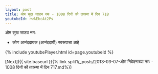 ```yaml
---
layout: post
title: ओम सुख जाड्य नमः - 1008 दिनों की तपस्या में दिन 718
youtubeId: rwAEbcAt2Ps
---
```

 
 
 ओम सुख जाड्य नमः  
 
 - कोण आनंददायक (आनंददायी) स्वरूपाचा आहे 
 
  
 
  
 
 
 
 
 
 


{% include youtubePlayer.html id=page.youtubeId %}
 
[Next]({{ site.baseurl }}{% link  split1/_posts/2013-03-07-ओम निवेदनाच्या नमः - 1008 दिनों की तपस्या में दिन 717.md%})
 
